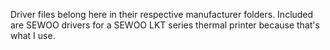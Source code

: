 Driver files belong here in their respective manufacturer folders.
Included are SEWOO drivers for a SEWOO LKT series thermal printer because that's what I use. 
